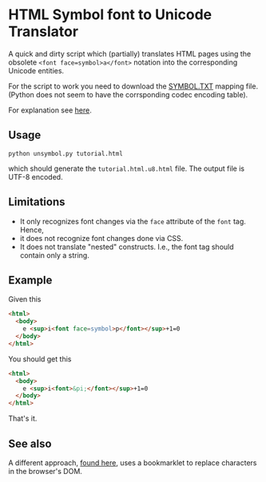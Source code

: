HTML Symbol font to Unicode Translator
===================================

A quick and dirty script which (partially) translates HTML pages using the
obsolete `<font face=symbol>a</font>` notation into the corresponding
Unicode entities.

For the script to work you need to download the
[SYMBOL.TXT](http://unicode.org/Public/MAPPINGS/VENDORS/APPLE/SYMBOL.TXT)
mapping file. (Python does not seem to have the corrsponding codec encoding table).

For explanation see [here](https://en.wikipedia.org/wiki/Symbol_(typeface)).


Usage
-----

    python unsymbol.py tutorial.html

which should generate the `tutorial.html.u8.html` file. The output file
is UTF-8 encoded.


Limitations
-----------

 * It only recognizes font changes via the `face` attribute of the `font` tag. Hence,
 * it does not recognize font changes done via CSS.
 * It does not translate "nested" constructs. I.e., the font tag should contain only a string.

Example
-------

Given this

```html
<html>
  <body>
    e <sup>i<font face=symbol>p</font></sup>+1=0
  </body>
</html>
```


You should get this

```html
<html>
  <body>
    e <sup>i<font>&pi;</font></sup>+1=0
  </body>
</html>
```

That's it.

See also
--------

A different approach, [found here](https://everything2.com/title/Make+pages+using+the+Symbol+font+display+correctly+in+Mozilla%252FFirefox), uses a bookmarklet to replace characters in the browser's DOM.  

